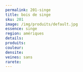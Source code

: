 ```yaml
---
permalink: 201-singe
title: bois de singe
sku: 201
image: /img/produits/default.jpg
essence: singe
region: amériques
details: 
produits: 
couleur: 
densite: 
veines: sans
rarete: 
---
```

